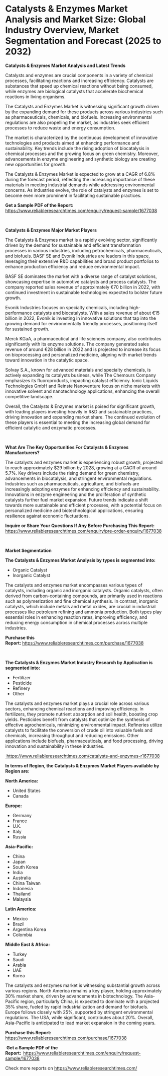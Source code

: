 <p><h1>Catalysts & Enzymes Market Analysis and Market Size: Global Industry Overview, Market Segmentation and Forecast (2025 to 2032)</h1></p><p><strong>Catalysts & Enzymes Market Analysis and Latest Trends</strong></p>
<p><p>Catalysts and enzymes are crucial components in a variety of chemical processes, facilitating reactions and increasing efficiency. Catalysts are substances that speed up chemical reactions without being consumed, while enzymes are biological catalysts that accelerate biochemical reactions in living organisms. </p><p>The Catalysts and Enzymes Market is witnessing significant growth driven by the expanding demand for these products across various industries such as pharmaceuticals, chemicals, and biofuels. Increasing environmental regulations are also propelling the market, as industries seek efficient processes to reduce waste and energy consumption. </p><p>The market is characterized by the continuous development of innovative technologies and products aimed at enhancing performance and sustainability. Key trends include the rising adoption of biocatalysis in chemical processes and the growing focus on green chemistry. Moreover, advancements in enzyme engineering and synthetic biology are creating new opportunities for growth.</p><p>The Catalysts & Enzymes Market is expected to grow at a CAGR of 6.8% during the forecast period, reflecting the increasing importance of these materials in meeting industrial demands while addressing environmental concerns. As industries evolve, the role of catalysts and enzymes is set to become even more prominent in facilitating sustainable practices.</p></p>
<p><strong>Get a Sample PDF of the Report:&nbsp;</strong> <a href="https://www.reliableresearchtimes.com/enquiry/request-sample/1677038?utm_campaign=2210&utm_medium=2&utm_source=Github&utm_content=ia&utm_term=24032025&utm_id=catalysts-enzymes">https://www.reliableresearchtimes.com/enquiry/request-sample/1677038</a></p>
<p>&nbsp;</p>
<p><strong>Catalysts & Enzymes Major Market Players</strong></p>
<p><p>The Catalysts & Enzymes market is a rapidly evolving sector, significantly driven by the demand for sustainable and efficient transformation processes in various industries, including petrochemicals, pharmaceuticals, and biofuels. BASF SE and Evonik Industries are leaders in this space, leveraging their extensive R&D capabilities and broad product portfolios to enhance production efficiency and reduce environmental impact.</p><p>BASF SE dominates the market with a diverse range of catalyst solutions, showcasing expertise in automotive catalysts and process catalysts. The company reported sales revenue of approximately €70 billion in 2022, with continued investment in sustainable technologies expected to bolster future growth.</p><p>Evonik Industries focuses on specialty chemicals, including high-performance catalysts and biocatalysts. With a sales revenue of about €15 billion in 2022, Evonik is investing in innovative solutions that tap into the growing demand for environmentally friendly processes, positioning itself for sustained growth.</p><p>Merck KGaA, a pharmaceutical and life sciences company, also contributes significantly with its enzyme solutions. The company generated sales revenue of around €28 billion in 2022 and is projected to increase its focus on bioprocessing and personalized medicine, aligning with market trends toward innovation in the catalytic space.</p><p>Solvay S.A., known for advanced materials and specialty chemicals, is actively expanding its catalysts business, while The Chemours Company emphasizes its fluoroproducts, impacting catalyst efficiency. Ionic Liquids Technologies GmbH and Reinste Nanoventure focus on niche markets with innovative solvent and nanotechnology applications, enhancing the overall competitive landscape.</p><p>Overall, the Catalysts & Enzymes market is poised for significant growth, with leading players investing heavily in R&D and sustainable practices, driving innovation and expanding market share. The continued evolution of these players is essential to meeting the increasing global demand for efficient catalytic and enzymatic processes.</p></p>
<p>&nbsp;</p>
<p><strong>What Are The Key Opportunities For Catalysts & Enzymes Manufacturers?</strong></p>
<p><p>The catalysts and enzymes market is experiencing robust growth, projected to reach approximately $29 billion by 2028, growing at a CAGR of around 5.7%. Key drivers include the rising demand for green chemistry, advancements in biocatalysis, and stringent environmental regulations. Industries such as pharmaceuticals, agriculture, and biofuels are increasingly adopting enzymes for enhancing efficiency and sustainability. Innovations in enzyme engineering and the proliferation of synthetic catalysts further fuel market expansion. Future trends indicate a shift towards more sustainable and efficient processes, with a potential focus on personalized medicine and biotechnological applications, ensuring resilience against economic fluctuations.</p></p>
<p><strong>Inquire or Share Your Questions If Any Before Purchasing This Report:</strong> <a href="https://www.reliableresearchtimes.com/enquiry/pre-order-enquiry/1677038?utm_campaign=2210&utm_medium=2&utm_source=Github&utm_content=ia&utm_term=24032025&utm_id=catalysts-enzymes">https://www.reliableresearchtimes.com/enquiry/pre-order-enquiry/1677038</a></p>
<p>&nbsp;</p>
<p><strong>Market Segmentation</strong></p>
<p><strong>The Catalysts & Enzymes Market Analysis by types is segmented into:</strong></p>
<p><ul><li>Organic Catalyst</li><li>Inorganic Catalyst</li></ul></p>
<p><p>The catalysts and enzymes market encompasses various types of catalysts, including organic and inorganic catalysts. Organic catalysts, often derived from carbon-containing compounds, are primarily used in reactions such as polymerization and fine chemical synthesis. In contrast, inorganic catalysts, which include metals and metal oxides, are crucial in industrial processes like petroleum refining and ammonia production. Both types play essential roles in enhancing reaction rates, improving efficiency, and reducing energy consumption in chemical processes across multiple industries.</p></p>
<p><strong>Purchase this Report:&nbsp;</strong><a href="https://www.reliableresearchtimes.com/purchase/1677038?utm_campaign=2210&utm_medium=2&utm_source=Github&utm_content=ia&utm_term=24032025&utm_id=catalysts-enzymes">https://www.reliableresearchtimes.com/purchase/1677038</a></p>
<p>&nbsp;</p>
<p><strong>The Catalysts & Enzymes Market Industry Research by Application is segmented into:</strong></p>
<p><ul><li>Fertilizer</li><li>Pesticide</li><li>Refinery</li><li>Other</li></ul></p>
<p><p>The catalysts and enzymes market plays a crucial role across various sectors, enhancing chemical reactions and improving efficiency. In fertilizers, they promote nutrient absorption and soil health, boosting crop yields. Pesticides benefit from catalysts that optimize the synthesis of effective agrochemicals, minimizing environmental impact. Refineries utilize catalysts to facilitate the conversion of crude oil into valuable fuels and chemicals, increasing throughput and reducing emissions. Other applications include biofuels, pharmaceuticals, and food processing, driving innovation and sustainability in these industries.</p></p>
<p><a href="https://www.reliableresearchtimes.com/catalysts-and-enzymes-r1677038?utm_campaign=2210&utm_medium=2&utm_source=Github&utm_content=ia&utm_term=24032025&utm_id=catalysts-enzymes">&nbsp;https://www.reliableresearchtimes.com/catalysts-and-enzymes-r1677038</a></p>
<p><strong>In terms of Region, the Catalysts & Enzymes Market Players available by Region are:</strong></p>
<p>
    <p> <strong> North America: </strong>
        <ul>
            <li>United States</li>
            <li>Canada</li>
        </ul>
        </p> 
    <p> <strong> Europe: </strong>
        <ul>
            <li>Germany</li>
            <li>France</li>
            <li>U.K.</li>
            <li>Italy</li>
            <li>Russia</li>
        </ul>
        </p> 
    <p> <strong> Asia-Pacific: </strong>
        <ul>
            <li>China</li>
            <li>Japan</li>
            <li>South Korea</li>
            <li>India</li>
            <li>Australia</li>
            <li>China Taiwan</li>
            <li>Indonesia</li>
            <li>Thailand</li>
            <li>Malaysia</li>
        </ul>
        </p> 
    <p> <strong> Latin America: </strong>
        <ul>
            <li>Mexico</li>
            <li>Brazil</li>
            <li>Argentina Korea</li>
            <li>Colombia</li>
        </ul>
        </p> 
    <p> <strong> Middle East & Africa: </strong>
        <ul>
            <li>Turkey</li>
            <li>Saudi</li>
            <li>Arabia</li>
            <li>UAE</li>
            <li>Korea</li>
        </ul>
    </p>
    </p>
<p><p>The catalysts and enzymes market is witnessing substantial growth across various regions. North America remains a key player, holding approximately 30% market share, driven by advancements in biotechnology. The Asia-Pacific region, particularly China, is expected to dominate with a projected 35% share, fueled by rapid industrialization and demand for biofuels. Europe follows closely with 25%, supported by stringent environmental regulations. The USA, while significant, contributes about 20%. Overall, Asia-Pacific is anticipated to lead market expansion in the coming years.</p></p>
<p><strong>Purchase this Report: </strong><a href="https://www.reliableresearchtimes.com/purchase/1677038?utm_campaign=2210&utm_medium=2&utm_source=Github&utm_content=ia&utm_term=24032025&utm_id=catalysts-enzymes">https://www.reliableresearchtimes.com/purchase/1677038</a></p>
<p>&nbsp;<strong>Get a Sample PDF of the Report:&nbsp;&nbsp;</strong><a href="https://www.reliableresearchtimes.com/enquiry/request-sample/1677038?utm_campaign=2210&utm_medium=2&utm_source=Github&utm_content=ia&utm_term=24032025&utm_id=catalysts-enzymes">https://www.reliableresearchtimes.com/enquiry/request-sample/1677038</a></p>
<p><strong></strong></p>
<p>Check more reports on <a href="https://www.reliableresearchtimes.com/?utm_campaign=2210&utm_medium=2&utm_source=Github&utm_content=ia&utm_term=24032025&utm_id=catalysts-enzymes">https://www.reliableresearchtimes.com/</a></p>